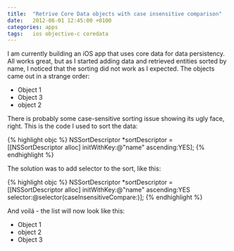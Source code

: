 ```yaml
---
title:  "Retrive Core Data objects with case insensitive comparison"
date: 	2012-06-01 12:45:00 +0100
categories: apps
tags: 	ios objective-c coredata
---
```



I am currently building an iOS app that uses core data for data persistency. All
works great, but as I started adding data and retrieved entities sorted by name,
I noticed that the sorting did not work as I expected. The objects came out in a
strange order:

* Object 1
* Object 3
* object 2

There is probably some case-sensitive sorting issue showing its ugly face, right.
This is the code I used to sort the data:

{% highlight objc %}
NSSortDescriptor *sortDescriptor = [[NSSortDescriptor alloc] initWithKey:@"name" ascending:YES];
{% endhighlight %}

The solution was to add selector to the sort, like this:

{% highlight objc %}
NSSortDescriptor *sortDescriptor = [[NSSortDescriptor alloc] initWithKey:@"name" ascending:YES selector:@selector(caseInsensitiveCompare:)];
{% endhighlight %}

And voilá - the list will now look like this:

* Object 1
* object 2
* Object 3